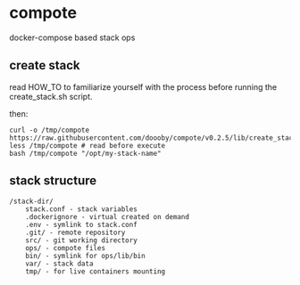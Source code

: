 # compote
docker-compose based stack ops

## create stack
read HOW_TO to familiarize yourself with the process before running the create_stack.sh script.

then:
```shell script
curl -o /tmp/compote https://raw.githubusercontent.com/doooby/compote/v0.2.5/lib/create_stack.sh
less /tmp/compote # read before execute
bash /tmp/compote "/opt/my-stack-name"
```

## stack structure
```
/stack-dir/
    stack.conf - stack variables
    .dockerignore - virtual created on demand
    .env - symlink to stack.conf
    .git/ - remote repository
    src/ - git working directory
    ops/ - compote files
    bin/ - symlink for ops/lib/bin
    var/ - stack data
    tmp/ - for live containers mounting
```
